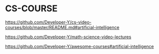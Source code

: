 # CS-COURSE
https://github.com/Developer-Y/cs-video-courses/blob/master/README.md#artificial-intelligence

https://github.com/Developer-Y/math-science-video-lectures

https://github.com/Developer-Y/awesome-courses#artificial-intelligence



